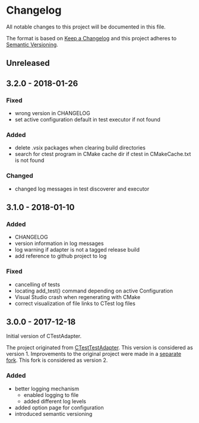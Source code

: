 # Changelog
All notable changes to this project will be documented in this file.

The format is based on [Keep a Changelog](http://keepachangelog.com/en/1.0.0/)
and this project adheres to [Semantic Versioning](http://semver.org/spec/v2.0.0.html).

## Unreleased

## 3.2.0 - 2018-01-26

### Fixed

 - wrong version in CHANGELOG
 - set active configuration default in test executor if not found 

### Added

 - delete .vsix packages when clearing build directories
 - search for ctest program in CMake cache dir if ctest in CMakeCache.txt is not found

### Changed

 - changed log messages in test discoverer and executor
 
## 3.1.0 - 2018-01-10

### Added

 - CHANGELOG
 - version information in log messages
 - log warning if adapter is not a tagged release build
 - add reference to github project to log

### Fixed

 - cancelling of tests
 - locating add_test() command depending on active Configuration
 - Visual Studio crash when regenerating with CMake
 - correct visualization of file links to CTest log files

## 3.0.0 - 2017-12-18

Initial version of CTestAdapter.

The project originated from [CTestTestAdapter](https://github.com/toeb/CTestTestAdapter).
This version is considered as version 1. Improvements to the original project were made 
in a [separate fork](https://github.com/micst/CTestTestAdapter). This fork is considered
as version 2.

### Added

 - better logging mechanism
   - enabled logging to file
   - added different log levels
 - added option page for configuration
 - introduced semantic versioning
